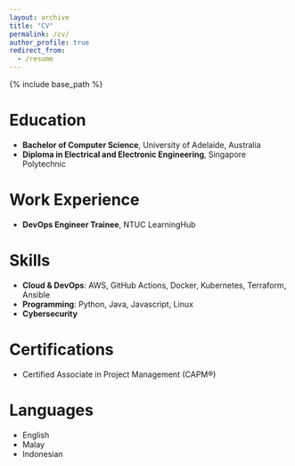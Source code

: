 ```yaml
---
layout: archive
title: "CV"
permalink: /cv/
author_profile: true
redirect_from:
  - /resume
---
```


{% include base_path %}

Education
======
* **Bachelor of Computer Science**, University of Adelaide, Australia  
* **Diploma in Electrical and Electronic Engineering**, Singapore Polytechnic  

Work Experience
======
* **DevOps Engineer Trainee**, NTUC LearningHub 

Skills
======
* **Cloud & DevOps**: AWS, GitHub Actions, Docker, Kubernetes, Terraform, Ansible  
* **Programming**: Python, Java, Javascript, Linux
* **Cybersecurity**

Certifications
======
* Certified Associate in Project Management (CAPM®)

Languages
======
* English
* Malay
* Indonesian

